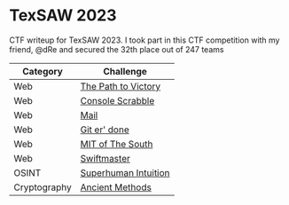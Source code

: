 # TexSAW 2023
CTF writeup for TexSAW 2023. I took part in this CTF competition with my friend, @dRe and secured the 32th place out of 247 teams

| Category | Challenge |
| --- | --- |
| Web | [The Path to Victory](/2023/TexSAW%202023/The%20Path%20to%20Victory/)
| Web | [Console Scrabble](/2023/TexSAW%202023/Console%20Scrabble/)
| Web | [Mail](/2023/TexSAW%202023/Mail/)
| Web | [Git er' done](/2023/TexSAW%202023/Git%20er'%20done/)
| Web | [MIT of The South](/2023/TexSAW%202023/MIT%20of%20The%20South/)
| Web | [Swiftmaster](/2023/TexSAW%202023/Swiftmaster/)
| OSINT | [Superhuman Intuition](/2023/TexSAW%202023/Superhuman%20Intuition/)
| Cryptography | [Ancient Methods](/2023/TexSAW%202023/Ancient%20Methods//)